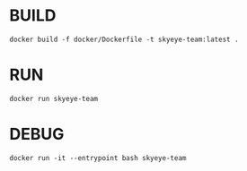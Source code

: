 # BUILD

```
docker build -f docker/Dockerfile -t skyeye-team:latest .
```

# RUN
```
docker run skyeye-team
```

# DEBUG
```
docker run -it --entrypoint bash skyeye-team
```